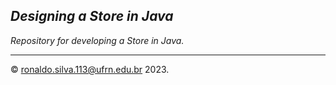 ## *Designing a Store in Java*
*Repository for developing a Store in Java.*


--------
&copy; ronaldo.silva.113@ufrn.edu.br 2023.
